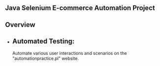 
 <h2>Java Selenium E-commerce Automation Project</h2>

<h2><strong>Overview</strong></h2>

- <h2><strong>Automated Testing:</strong></h2>Automate various user interactions and scenarios on the "automationpractice.pl" website.

  


